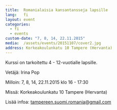 ```yaml
---
title:  Romanialaisia kansantansseja lapsille
lang:   fi
layout: event
categories:
  - fi
  - events
custom-date: "7, 8, 14, 22.11.2015"
media:  /assets/events/20151107/cover2.jpg
address: Korkeakoulunkatu 10 Tampere (Hervanta)
---
```


Kurssi on tarkoitettu 4 - 12-vuotialle lapsille.

Vetäjä: Irina Pop

Milloin: 7, 8, 14, 22.11.2015 klo 16 - 17:30

Missä: Korkeakoulunkatu 10 Tampere (Hervanta)

Lisää infoa: [tampereen.suomi.romania@gmail.com](mailto:tampereen.suomi.romania@gmail.com)